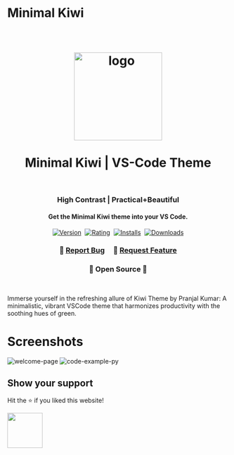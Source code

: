 # Minimal Kiwi

<h1 align="center">
  <br>
    <img src="https://github.com/pranjal-barnwal/pranjal-barnwal/assets/71400605/60cbe9e9-57e0-45dd-811d-36cf0e5d4435" alt="logo" width="200">
  <br><br>
  Minimal Kiwi | VS-Code Theme
  <br>
  <br>
</h1>

<h3 align="center">High Contrast | Practical+Beautiful</h3>
<h4 align="center">Get the Minimal Kiwi theme into your VS Code.</h4>

<p align="center">
    <a href="https://marketplace.visualstudio.com/items?itemName=PranjalKumar.minimal-kiwi"><img src="https://img.shields.io/visual-studio-marketplace/v/PranjalKumar.minimal-kiwi?style=for-the-badge&colorA=252526&colorB=43A047&label=VERSION" alt="Version"></a>&nbsp;
    <a href="https://marketplace.visualstudio.com/items?itemName=PranjalKumar.minimal-kiwi"><img src="https://img.shields.io/visual-studio-marketplace/r/PranjalKumar.minimal-kiwi?style=for-the-badge&colorA=252526&colorB=43A047&label=Rating" alt="Rating"></a>&nbsp;
    <a href="https://marketplace.visualstudio.com/items?itemName=PranjalKumar.minimal-kiwi"><img src="https://img.shields.io/visual-studio-marketplace/i/PranjalKumar.minimal-kiwi?style=for-the-badge&colorA=252526&colorB=43A047&label=Installs" alt="Installs"></a>&nbsp;
    <a href="https://marketplace.visualstudio.com/items?itemName=PranjalKumar.minimal-kiwi"><img src="https://img.shields.io/visual-studio-marketplace/d/PranjalKumar.minimal-kiwi?style=for-the-badge&colorA=252526&colorB=43A047&label=Downloads" alt="Downloads"></a>
</p>

<h3 align="center">
    🔹
    <a href="https://github.com/pranjal-barnwal/minimal-kiwi/issues">Report Bug</a> &nbsp; &nbsp;
    🔹
    <a href="https://github.com/pranjal-barnwal/minimal-kiwi/issues">Request Feature</a>
</h3>
<h3 align="center">
    🔹
    Open Source
    🔹
</h3>

<br>

Immerse yourself in the refreshing allure of Kiwi Theme by Pranjal Kumar: A minimalistic, vibrant VSCode theme that harmonizes productivity with the soothing hues of green.

# Screenshots
![welcome-page](https://github.com/pranjal-barnwal/pranjal-barnwal/assets/71400605/a9c01425-7f9b-479f-a2b5-ea92c9ba0267)
![code-example-py](https://github.com/pranjal-barnwal/pranjal-barnwal/assets/71400605/660b2600-4022-4c39-8a21-6a4b752896b9)


## **Show your support**
Hit the ⭐ if you liked this website!

<img src="https://media.giphy.com/media/mGcNjsfWAjY5AEZNw6/giphy.gif" width="80">